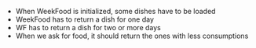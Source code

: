 * When WeekFood is initialized, some dishes have to be loaded
* WeekFood has to return a dish for one day
* WF has to return a dish for two or more days
* When we ask for food, it should return the ones with less consumptions